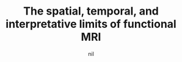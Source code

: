 ---
title: "The spatial, temporal, and interpretative limits of functional MRI"
project_id: 
date: nil
conference_id: ""
presenters:
   - peter_bandettini
summary: "<p>MGH-APA fMRI course lecture 1</p>"
file: /assets/presentations/T91a.ppt
filename: T91a.ppt
layout: presentation
---